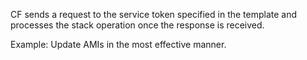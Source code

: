CF sends a request to the service token specified in the template and processes the stack operation once the response is received.

Example: Update AMIs in the most effective manner.